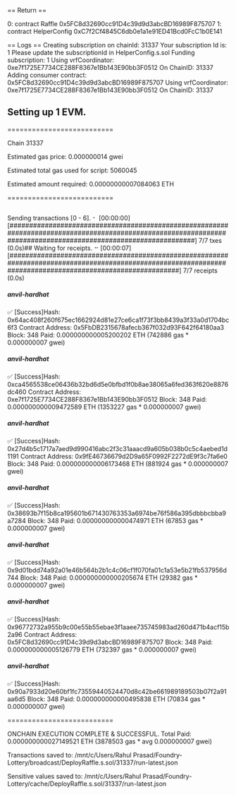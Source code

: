 == Return ==

0: contract Raffle 0x5FC8d32690cc91D4c39d9d3abcBD16989F875707
1: contract HelperConfig 0xC7f2Cf4845C6db0e1a1e91ED41Bcd0FcC1b0E141

== Logs ==
Creating subscription on chainId: 31337
Your subscription Id is: 1
Please update the subscriptionId in HelperConfig.s.sol
Funding subscription: 1
Using vrfCoordinator: 0xe7f1725E7734CE288F8367e1Bb143E90bb3F0512
On ChainID: 31337
Adding consumer contract: 0x5FC8d32690cc91D4c39d9d3abcBD16989F875707
Using vrfCoordinator: 0xe7f1725E7734CE288F8367e1Bb143E90bb3F0512
On ChainID: 31337

## Setting up 1 EVM.

==========================

Chain 31337

Estimated gas price: 0.000000014 gwei

Estimated total gas used for script: 5060045

Estimated amount required: 0.00000000007084063 ETH

==========================

##

Sending transactions [0 - 6].
⠂ [00:00:00] [################################################################################################################################################################] 7/7 txes (0.0s)##
Waiting for receipts.
⠒ [00:00:07] [############################################################################################################################################################] 7/7 receipts (0.0s)

##### anvil-hardhat

✅ [Success]Hash: 0x64ac408f260f675ec1662924d81e27ce6ca1f73f3bb8439a3f33a0d1704bc6f3
Contract Address: 0x5FbDB2315678afecb367f032d93F642f64180aa3
Block: 348
Paid: 0.000000000005200202 ETH (742886 gas \* 0.000000007 gwei)

##### anvil-hardhat

✅ [Success]Hash: 0xca4565538ce06436b32bd6d5e0bfbd1f0b8ae38065a6fed363f620e8876dc460
Contract Address: 0xe7f1725E7734CE288F8367e1Bb143E90bb3F0512
Block: 348
Paid: 0.000000000009472589 ETH (1353227 gas \* 0.000000007 gwei)

##### anvil-hardhat

✅ [Success]Hash: 0x27d4b5c1717a7aed9d990416abc2f3c31aaacd9a605b038b0c5c4aebed1d1191
Contract Address: 0x9fE46736679d2D9a65F0992F2272dE9f3c7fa6e0
Block: 348
Paid: 0.000000000006173468 ETH (881924 gas \* 0.000000007 gwei)

##### anvil-hardhat

✅ [Success]Hash: 0x38693b7f15b8ca195601b671430763353a6974be76f586a395dbbbcbba9a7284
Block: 348
Paid: 0.000000000000474971 ETH (67853 gas \* 0.000000007 gwei)

##### anvil-hardhat

✅ [Success]Hash: 0x9d01bdd74a92a01e46b564b2b1c4c06cf1f070fa01c1a53e5b21fb537956d744
Block: 348
Paid: 0.000000000000205674 ETH (29382 gas \* 0.000000007 gwei)

##### anvil-hardhat

✅ [Success]Hash: 0x96772732a955b9c00e55b55ebae3f1aaee735745983ad260d471b4acf15b2a96
Contract Address: 0x5FC8d32690cc91D4c39d9d3abcBD16989F875707
Block: 348
Paid: 0.000000000005126779 ETH (732397 gas \* 0.000000007 gwei)

##### anvil-hardhat

✅ [Success]Hash: 0x90a7933d20e60bf1fc73559440524470d8c42be661989189503b07f2a91aa6d5
Block: 348
Paid: 0.000000000000495838 ETH (70834 gas \* 0.000000007 gwei)

==========================

ONCHAIN EXECUTION COMPLETE & SUCCESSFUL.
Total Paid: 0.000000000027149521 ETH (3878503 gas \* avg 0.000000007 gwei)

Transactions saved to: /mnt/c/Users/Rahul Prasad/Foundry-Lottery/broadcast/DeployRaffle.s.sol/31337/run-latest.json

Sensitive values saved to: /mnt/c/Users/Rahul Prasad/Foundry-Lottery/cache/DeployRaffle.s.sol/31337/run-latest.json
